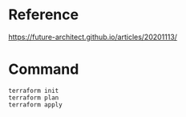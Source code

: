 # Reference
https://future-architect.github.io/articles/20201113/

# Command
```
terraform init
terraform plan
terraform apply
```
